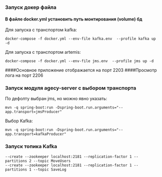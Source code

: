 ### Запуск докер файла
#### В файле docker.yml установить путь монтирования (volume) бд
Для запуска с транспортом kafka:
```
docker-compose -f docker.yml --env-file kafka.env  --profile kafka up -d
```
Для запуска с транспортом artemis:
```
docker-compose -f docker.yml --env-file jms.env  --profile jms up -d
```
####Основное приложение отображается на порт 2203
####Просмотр лога на порт 2206
### Запуск модуля agecy-server с выбором транспорта
По дефолту выбран jms, но можно явно указать:
```
mvn -q spring-boot:run -Dspring-boot.run.arguments="--app.transport=jmsProducer"
```
Выбор Kafka:
```
mvn -q spring-boot:run -Dspring-boot.run.arguments="--app.transport=kafkaProducer"
```
### Запуск топика Kafka
```
--create --zookeeper localhost:2181 --replication-factor 1 --partitions 2 --topic MoveUsers
--create --zookeeper localhost:2181 --replication-factor 1 --partitions 1 --topic SaveLog
```